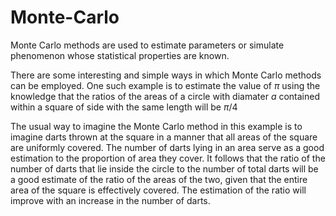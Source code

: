# Monte-Carlo
Monte Carlo methods are used to estimate parameters or simulate phenomenon whose statistical properties are known.

There are some interesting and simple ways in which Monte Carlo methods can be employed.
One such example is to estimate the value of $\pi$ using the knowledge that the ratios of the areas of a circle with diamater $a$ contained within a square of side with the same length will be $\pi/4$

The usual way to imagine the Monte Carlo method in this example is to imagine darts thrown at the square in a manner that all areas of the square are uniformly covered. The number of darts lying in an area serve as a good estimation to the proportion of area they cover. It follows that the ratio of the number of darts that lie inside the circle to the number of total darts will be a good estimate of the ratio of the areas of the two, given that the entire area of the square is effectively covered.
The estimation of the ratio will improve with an increase in the number of darts.
